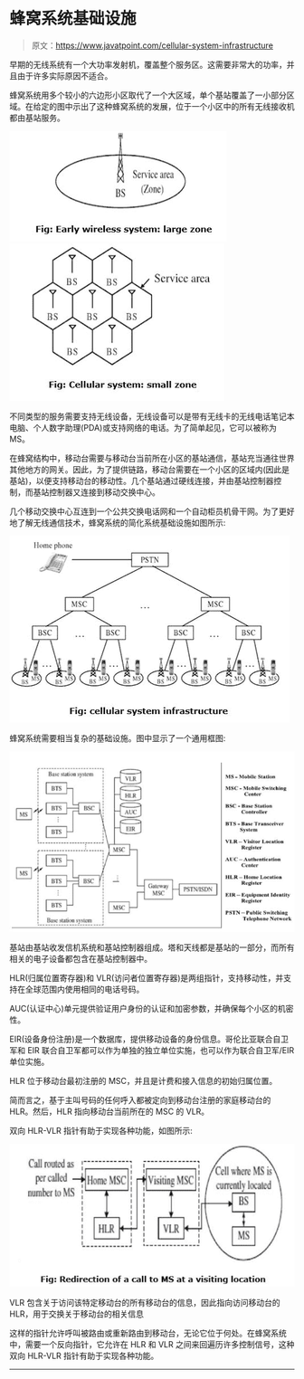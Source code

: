 # 蜂窝系统基础设施

> 原文：<https://www.javatpoint.com/cellular-system-infrastructure>

早期的无线系统有一个大功率发射机，覆盖整个服务区。这需要非常大的功率，并且由于许多实际原因不适合。

蜂窝系统用多个较小的六边形小区取代了一个大区域，单个基站覆盖了一小部分区域。在给定的图中示出了这种蜂窝系统的发展，位于一个小区中的所有无线接收机都由基站服务。

![Cellular System Infrastructure](img/4385133a5dfae7adde7d4ee15b37b69f.png)
![Cellular System Infrastructure](img/7283407406edbaedc4182648d2b9ff73.png)

不同类型的服务需要支持无线设备，无线设备可以是带有无线卡的无线电话笔记本电脑、个人数字助理(PDA)或支持网络的电话。为了简单起见，它可以被称为 MS。

在蜂窝结构中，移动台需要与移动台当前所在小区的基站通信，基站充当通往世界其他地方的网关。因此，为了提供链路，移动台需要在一个小区的区域内(因此是基站)，以便支持移动台的移动性。几个基站通过硬线连接，并由基站控制器控制，而基站控制器又连接到移动交换中心。

几个移动交换中心互连到一个公共交换电话网和一个自动柜员机骨干网。为了更好地了解无线通信技术，蜂窝系统的简化系统基础设施如图所示:

![Cellular System Infrastructure](img/c93b45ae73b1d7cd56e07166b1ffebcf.png)

蜂窝系统需要相当复杂的基础设施。图中显示了一个通用框图:

![Cellular System Infrastructure](img/6a06461a7106f7e1110e2104e9ebe9c8.png)

基站由基站收发信机系统和基站控制器组成。塔和天线都是基站的一部分，而所有相关的电子设备都包含在基站控制器中。

HLR(归属位置寄存器)和 VLR(访问者位置寄存器)是两组指针，支持移动性，并支持在全球范围内使用相同的电话号码。

AUC(认证中心)单元提供验证用户身份的认证和加密参数，并确保每个小区的机密性。

EIR(设备身份注册)是一个数据库，提供移动设备的身份信息。哥伦比亚联合自卫军和 EIR 联合自卫军都可以作为单独的独立单位实施，也可以作为联合自卫军/EIR 单位实施。

HLR 位于移动台最初注册的 MSC，并且是计费和接入信息的初始归属位置。

简而言之，基于主叫号码的任何呼入都被定向到移动台注册的家庭移动台的 HLR。然后，HLR 指向移动台当前所在的 MSC 的 VLR。

双向 HLR-VLR 指针有助于实现各种功能，如图所示:

![Cellular System Infrastructure](img/948b85340b876e6d38267bd5b9b5a12d.png)

VLR 包含关于访问该特定移动台的所有移动台的信息，因此指向访问移动台的 HLR，用于交换关于移动台的相关信息

这样的指针允许呼叫被路由或重新路由到移动台，无论它位于何处。在蜂窝系统中，需要一个反向指针，它允许在 HLR 和 VLR 之间来回遍历许多控制信号，这种双向 HLR-VLR 指针有助于实现各种功能。

* * *